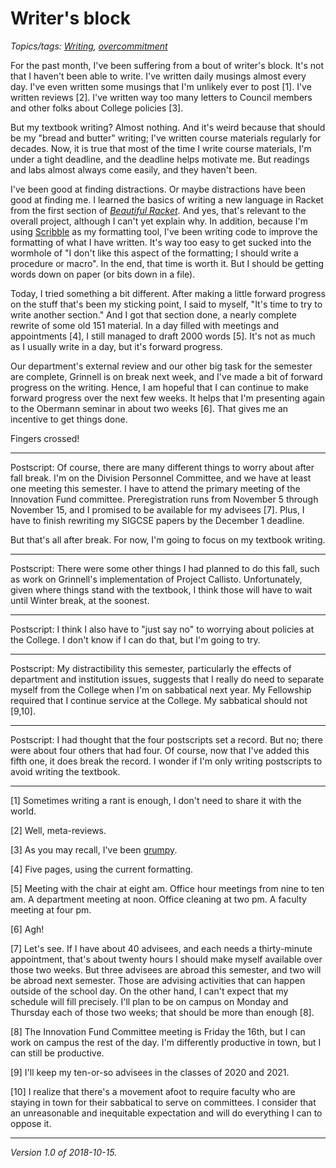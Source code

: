 Writer's block
==============

*Topics/tags: [Writing](index-on-writing), [overcommitment](index-overcommitment)*

For the past month, I've been suffering from a bout of writer's block.
It's not that I haven't been able to write.  I've written daily musings
almost every day.  I've even written some musings that I'm unlikely
ever to post [1].  I've written reviews [2].  I've written way too many
letters to Council members and other folks about College policies [3].

But my textbook writing?  Almost nothing.  And it's weird because that
should be my "bread and butter" writing; I've written course materials
regularly for decades.  Now, it is true that most of the time I write
course materials, I'm under a tight deadline, and the deadline helps
motivate me.  But readings and labs almost always come easily, and they
haven't been.

I've been good at finding distractions.  Or maybe distractions
have been good at finding me.  I learned the basics of writing
a new language in Racket from the first section of [_Beautiful
Racket_](https://beautifulracket.com/).  And yes, that's relevant to
the overall project, although I can't yet explain why.  In addition,
because I'm using [Scribble](https://docs.racket-lang.org/scribble/) as
my formatting tool, I've been writing code to improve the formatting of
what I have written.  It's way too easy to get sucked into the wormhole of
"I don't like this aspect of the formatting; I should write a procedure
or macro".  In the end, that time is worth it.  But I should be getting
words down on paper (or bits down in a file).

Today, I tried something a bit different.  After making a little forward
progress on the stuff that's been my sticking point, I said to myself,
"It's time to try to write another section."  And I got that section done,
a nearly complete rewrite of some old 151 material.  In a day filled with
meetings and appointments [4], I still managed to draft 2000 words [5].
It's not as much as I usually write in a day, but it's forward progress.

Our department's external review and our other big task for the semester
are complete, Grinnell is on break next week, and I've made a bit
of forward progress on the writing. Hence, I am hopeful that I can
continue to make forward progress over the next few weeks.  It helps
that I'm presenting again to the Obermann seminar in about two weeks [6].
That gives me an incentive to get things done.

Fingers crossed!

---

Postscript: Of course, there are many different things to worry about
after fall break.  I'm on the Division Personnel Committee, and we have
at least one meeting this semester.  I have to attend the primary meeting
of the Innovation Fund committee.  Preregistration runs from November
5 through November 15, and I promised to be available for my advisees
[7].  Plus, I have to finish rewriting my SIGCSE papers by the December
1 deadline.

But that's all after break.  For now, I'm going to focus on my textbook
writing.

---

Postscript: There were some other things I had planned to do this
fall, such as work on Grinnell's implementation of Project Callisto.
Unfortunately, given where things stand with the textbook, I think those
will have to wait until Winter break, at the soonest.

---

Postscript: I think I also have to "just say no" to worrying about
policies at the College.  I don't know if I can do that, but I'm going
to try.

---

Postscript: My distractibility this semester, particularly the effects
of department and institution issues, suggests that I really do need
to separate myself from the College when I'm on sabbatical next year.
My Fellowship required that I continue service at the College.
My sabbatical should not [9,10].

---

Postscript: I had thought that the four postscripts set a record.  But
no; there were about four others that had four.  Of course, now that I've
added this fifth one, it does break the record.  I wonder if I'm only
writing postscripts to avoid writing the textbook.

---

[1] Sometimes writing a rant is enough, I don't need to share it with
the world.

[2] Well, meta-reviews.

[3] As you may recall, I've been [grumpy](grumpy-2018-10-04).

[4] Five pages, using the current formatting.

[5] Meeting with the chair at eight am.  Office hour meetings from
nine to ten am.  A department meeting at noon.  Office cleaning at
two pm.  A faculty meeting at four pm.

[6] Agh!

[7] Let's see.  If I have about 40 advisees, and each needs a
thirty-minute appointment, that's about twenty hours I should make
myself available over those two weeks.  But three advisees are abroad
this semester, and two will be abroad next semester.  Those are advising
activities that can happen outside of the school day.   On the other
hand, I can't expect that my schedule will fill precisely.  I'll plan
to be on campus on Monday and Thursday each of those two weeks; that
should be more than enough [8].

[8] The Innovation Fund Committee meeting is Friday the 16th, but I can
work on campus the rest of the day.  I'm differently productive in town,
but I can still be productive.

[9] I'll keep my ten-or-so advisees in the classes of 2020 and 2021.

[10] I realize that there's a movement afoot to require faculty who are
staying in town for their sabbatical to serve on committees.  I consider
that an unreasonable and inequitable expectation and will do everything
I can to oppose it.

---

*Version 1.0 of 2018-10-15.*
